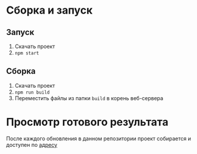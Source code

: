 # Сборка и запуск

## Запуск
1. Скачать проект
2. `npm start`

## Сборка
1. Скачать проект
2. `npm run build`
3. Переместить файлы из папки `build` в корень веб-сервера


# Просмотр готового результата

После каждого обновления в данном репозитории проект собирается и
доступен по [адресу](https://vk.cc/atQEGj)
